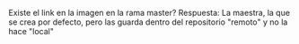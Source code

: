 Existe el link en la imagen en la rama master?
Respuesta: La maestra, la que se crea por defecto, pero las guarda dentro del repositorio "remoto" y no la hace "local"